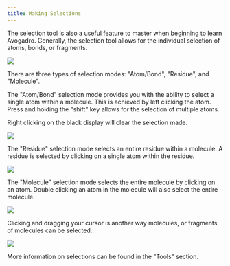 ```yaml
---
title: Making Selections
---
```


The selection tool is also a useful feature to master when beginning to learn Avogadro. Generally, the selection tool allows for the individual selection of atoms, bonds, or fragments.

![][1]

[1]: ../images/3-making-selections/fed929fc-c444-4b2b-bfc6-68222818c459.png

There are three types of selection modes: "Atom/Bond", "Residue", and "Molecule".

The "Atom/Bond" selection mode provides you with the ability to select a single atom within a molecule. This is achieved by left clicking the atom. Press and holding the "shift" key allows for the selection of multiple atoms.

Right clicking on the black display will clear the selection made.

![][2]

[2]: ../images/3-making-selections/09e78cf6-0516-40eb-a1c4-16c791ea442c.png

The "Residue" selection mode selects an entire residue within a molecule. A residue is selected by clicking on a single atom within the residue.

![][3]

[3]: ../images/3-making-selections/bc9d312e-427a-4214-91da-87c3ff071342.png

The "Molecule" selection mode selects the entire molecule by clicking on an atom. Double clicking an atom in the molecule will also select the entire molecule.

![][4]

[4]: ../images/3-making-selections/bd548110-2ddd-46fb-b6f2-20b18b136fb4.png

Clicking and dragging your cursor is another way molecules, or fragments of molecules can be selected. 

![][5]

[5]: ../images/3-making-selections/300264d3-31a2-4380-8c24-205fe639ae4d.png

More information on selections can be found in the "Tools" section.
